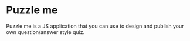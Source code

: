 # Puzzle me

Puzzle me is a JS application that you can use to design and publish your own question/answer style quiz.
